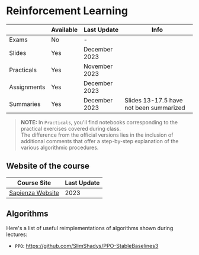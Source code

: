 # Reinforcement Learning
|   | Available | Last Update | Info |
| ------------- | ------------- | ------------ | ------------ |
| Exams | No | - | |
| Slides | Yes | December 2023 | |
| Practicals | Yes | November 2023 | |
| Assignments  | Yes | December 2023 | |
| Summaries | Yes | December 2023 | Slides 13-17.5 have not been summarized |

> **NOTE:** In `Practicals`, you'll find notebooks corresponding to the practical exercises covered during class.<br>
> The difference from the official versions lies in the inclusion of additional comments that offer a step-by-step explanation of the various algorithmic procedures.

## Website of the course
|  Course Site | Last Update |
| ------------- | ------------- | 
| [Sapienza Website](https://corsidilaurea.uniroma1.it/it/users/robertocapobiancouniroma1it) | 2023 |

## Algorithms
Here's a list of useful reimplementations of algorithms shown during lectures:
- `PPO`: https://github.com/SlimShadys/PPO-StableBaselines3